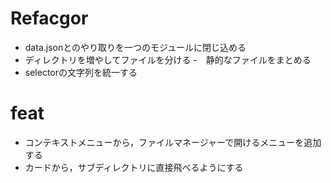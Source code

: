 # Refacgor
- data.jsonとのやり取りを一つのモジュールに閉じ込める
- ディレクトリを増やしてファイルを分ける
    -　静的なファイルをまとめる
- selectorの文字列を統一する

# feat
- コンテキストメニューから，ファイルマネージャーで開けるメニューを追加する
- カードから，サブディレクトリに直接飛べるようにする
